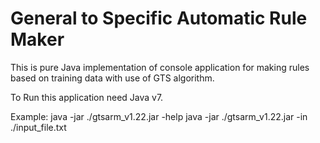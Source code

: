 # General to Specific Automatic Rule Maker

This is pure Java implementation of console application for making rules based on training data with use of GTS algorithm.

To Run this application need Java v7.

Example:
  java -jar ./gtsarm_v1.22.jar -help
  java -jar ./gtsarm_v1.22.jar -in ./input_file.txt
